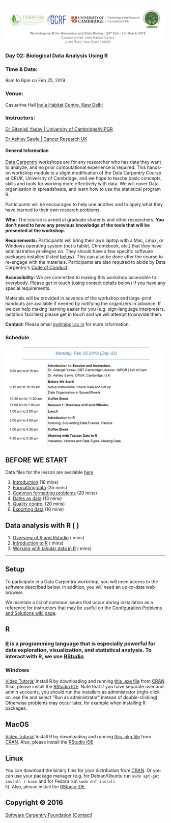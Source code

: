 
<img src = /Images/R4R_header.png>

### Day 02: Biological Data Analysis Using R

### Time & Date: 

9am to 6pm on Feb 25, 2019

### Venue: 
Casuarina Hall <a href = https://www.indiahabitat.org/>India Habitat Centre, New Delhi</a>

### Instructors: 

<a href= http://www.nipgr.res.in/research/dr_gyadav.php>Dr Gitanjali Yadav | University of Cambridge/NIPGR</a>

<a href=https://www.cruk.cam.ac.uk/author/ashley-sawle>Dr Ashley Sawle | Cancer Research UK</a>

#### General Information
  <a href="http://datacarpentry.org">Data Carpentry</a>
  workshops are for any researcher who has data they want to analyze, 
  and no prior computational experience is required. 
  This hands-on workshop module is a slight modification of the Data Carpentry Course at CRUK, University of Cambridge, and we hope to teache basic concepts, skills and tools for working more effectively with data.
  We will cover Data organization in spreadsheets, and learn how to use the statistical program R.
  
  Participants will be encouraged to help one another and to apply what they have learned to their own research problems.

<p id="who">
  <strong>Who:</strong>
  The course is aimed at graduate students and other researchers.
  <strong>
    You don't need to have any previous knowledge of the tools that will be presented at the workshop.
  </strong>
</p>

<p id="requirements">
  <strong>Requirements:</strong> 
 Participants will bring their own laptop with a Mac, Linux, or Windows operating system (not a tablet, Chromebook, etc.) 
  that they have administrative privileges on. They should have a few specific software packages installed (listed
  <a href="#setup">below</a>). This can also be done after the course to re-engage with the materials. 
Participants are also required to abide by Data Carpentry's
<a href="https://software-carpentry.org/blog/2012/12/code-of-conduct.html">Code of Conduct</a>.
</p>

<p id="accessibility">
  <strong>Accessibility:</strong> We are committed to making this workshop
  accessible to everybody. 
  Please get in touch (using contact details below) if you have any special 
  requirements.
<p>
  Materials will be provided in advance of the workshop and
  large-print handouts are available if needed by notifying the
  organizers in advance.  If we can help making learning easier for
  you (e.g. sign-language interpreters, lactation facilities) please
  get in touch and we will attempt to provide them.
</p>


<p id="contact">
  <strong>Contact</strong>:
  Please email
      <a href="mailto:gy@nipgr.ac.in">gy@nipgr.ac.in</a>
  for more information.
</p>

### Schedule

<img src=/Images/Day02.png alt=overview width=800 />

## BEFORE WE START

Data files for the lesson are available 
	  <a href="https://ndownloader.figshare.com/files/2252083">here</a>

<ol>
  <li><a href="http://www.datacarpentry.org/spreadsheet-ecology-lesson/00-intro/">Introduction</a> (18 mins)</li>
  <li><a href="http://www.datacarpentry.org/spreadsheet-ecology-lesson/01-format-data/">Formatting data</a> (35 mins)</li>
  <li><a href="http://www.datacarpentry.org/spreadsheet-ecology-lesson/02-common-mistakes/">Common formatting problems</a> (20 mins)</li>
  <li><a href="http://www.datacarpentry.org/spreadsheet-ecology-lesson/03-dates-as-data/">Dates as data</a> (13 mins)</li>
  <li><a href="http://www.datacarpentry.org/spreadsheet-ecology-lesson/04-quality-control/">Quality control</a> (20 mins)</li>
  <li><a href="http://www.datacarpentry.org/spreadsheet-ecology-lesson/05-exporting-data/">Exporting data</a> (10 mins)</li>
</ol>

## Data analysis with R ( )

<ol>
  <li><a href="http://www.datacarpentry.org/R-ecology-lesson/00-before-we-start.html">Overview of R and Rstudio</a> ( mins)</li>
  <li><a href="http://www.datacarpentry.org/R-ecology-lesson/01-intro-to-r.html">Introduction to R</a> ( mins)</li>
  <li><a href="http://www.datacarpentry.org/R-ecology-lesson/02-starting-with-data.html">Working with tabular data in R</a> ( mins)</li>
</ol>

<hr>



## Setup

  To participate in a Data Carpentry workshop, you will need access to the software described below.
  In addition, you will need an up-to-date web browser.

  We maintain a list of common issues that occur during installation as a reference for instructors
  that may be useful on the
  <a href="https://github.com/swcarpentry/workshop-template/wiki/Configuration-Problems-and-Solutions">Configuration Problems and Solutions wiki page</a>.

## R 
### <a href="http://www.r-project.org">R</a> is a programming language that is especially powerful for data exploration, visualization, and statistical analysis. To interact with R, we use <a href="http://www.rstudio.com/">RStudio</a>

### Windows 
<a href="https://www.youtube.com/watch?v=q0PjTAylwoU">Video Tutorial</a>
        Install R by downloading and running
        <a href="http://cran.r-project.org/bin/windows/base/release.htm">this .exe file</a>
        from <a href="http://cran.r-project.org/index.html">CRAN</a>
        Also, please install the
        <a href="http://www.rstudio.com/ide/download/desktop">RStudio IDE</a>.
        Note that if you have separate user and admin accounts, you should run the 
        installers as administrator (right-click on .exe file and select "Run as 
        administrator" instead of double-clicking). Otherwise problems may occur later, 
        for example when installing R packages.  
  ## MacOS
  <a href="https://www.youtube.com/watch?v=5-ly3kyxwEg">Video Tutorial</a>
  Install R by downloading and running <a href="http://cran.r-project.org/bin/macosx/R-latest.pkg">this .pkg file</a>
        from <a href="http://cran.r-project.org/index.html">CRAN</a>.
        Also, please install the
        <a href="http://www.rstudio.com/ide/download/desktop">RStudio IDE</a>
  ## Linux
  You can download the binary files for your distribution from <a href="http://cran.r-project.org/index.html">CRAN</a>. Or
        you can use your package manager (e.g. for Debian/Ubuntu
        run <code>sudo apt-get install r-base</code> and for Fedora run
        <code>sudo dnf install R</code>).  Also, please install the
        <a href="http://www.rstudio.com/ide/download/desktop">RStudio IDE</a>.
      

## Copyright &copy; 2016	
<a href="https://software-carpentry.org">Software Carpentry Foundation</a>
	<a href="mailto:lessons@software-carpentry.org">[Contact]</a>
     
